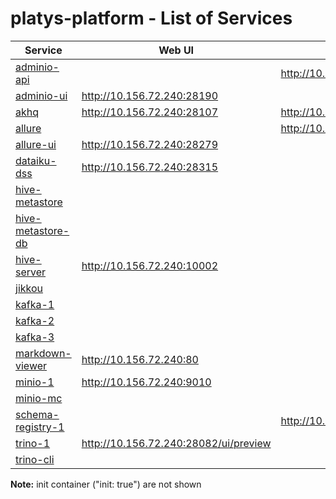 # platys-platform - List of Services

| Service | Web UI | Rest API 
|-------------- |------|------------
|[adminio-api](./documentation/services/adminio )||<http://10.156.72.240:28191>
|[adminio-ui](./documentation/services/adminio )|<http://10.156.72.240:28190>|
|[akhq](./documentation/services/akhq )|<http://10.156.72.240:28107>|<http://10.156.72.240:28107/api>
|[allure](./documentation/services/allure )||<http://10.156.72.240:28278>
|[allure-ui](./documentation/services/allure )|<http://10.156.72.240:28279>|
|[dataiku-dss](./documentation/services/dataiku )|<http://10.156.72.240:28315>|
|[hive-metastore](./documentation/services/hive-metastore )||
|[hive-metastore-db](./documentation/services/hive-metastore )||
|[hive-server](./documentation/services/hive )|<http://10.156.72.240:10002>|
|[jikkou](./documentation/services/jikkou )||
|[kafka-1](./documentation/services/kafka )||
|[kafka-2](./documentation/services/kafka )||
|[kafka-3](./documentation/services/kafka )||
|[markdown-viewer](./documentation/services/markdown-viewer )|<http://10.156.72.240:80>|
|[minio-1](./documentation/services/minio )|<http://10.156.72.240:9010>|
|[minio-mc](./documentation/services/minio )||
|[schema-registry-1](./documentation/services/schema-registry )||<http://10.156.72.240:8081>
|[trino-1](./documentation/services/trino )|<http://10.156.72.240:28082/ui/preview>|
|[trino-cli](./documentation/services/trino )|||

**Note:** init container ("init: true") are not shown